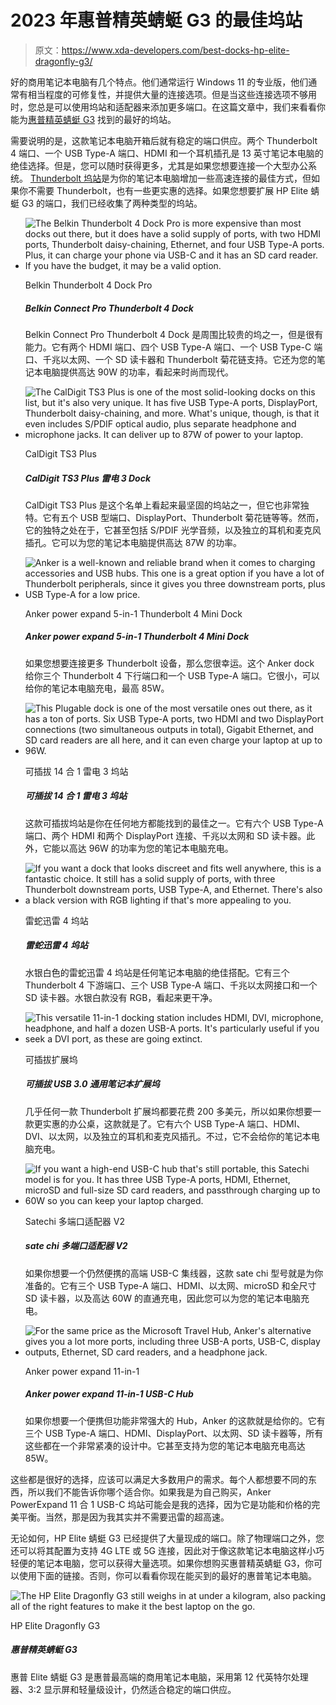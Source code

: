 # 2023 年惠普精英蜻蜓 G3 的最佳坞站

> 原文：<https://www.xda-developers.com/best-docks-hp-elite-dragonfly-g3/>

好的商用笔记本电脑有几个特点。他们通常运行 Windows 11 的专业版，他们通常有相当程度的可修复性，并提供大量的连接选项。但是当这些连接选项不够用时，您总是可以使用坞站和适配器来添加更多端口。在这篇文章中，我们来看看你能为[惠普精英蜻蜓 G3](https://www.xda-developers.com/hp-elite-dragonfly-g3-review/) 找到的最好的坞站。

需要说明的是，这款笔记本电脑开箱后就有稳定的端口供应。两个 Thunderbolt 4 端口、一个 USB Type-A 端口、HDMI 和一个耳机插孔是 13 英寸笔记本电脑的绝佳选择。但是，您可以随时获得更多，尤其是如果您想要连接一个大型办公系统。 [Thunderbolt 坞站](https://www.xda-developers.com/best-thunderbolt-docks/)是为你的笔记本电脑增加一些高速连接的最佳方式，但如果你不需要 Thunderbolt，也有一些更实惠的选择。如果您想要扩展 HP Elite 蜻蜓 G3 的端口，我们已经收集了两种类型的坞站。

*   <picture>![The Belkin Thunderbolt 4 Dock Pro is more expensive than most docks out there, but it does have a solid supply of ports, with two HDMI ports, Thunderbolt daisy-chaining, Ethernet, and four USB Type-A ports. Plus, it can charge your phone via USB-C and it has an SD card reader. If you have the budget, it may be a valid option.](img/6cf15ece498a6092f2493a4b5031adce.png)</picture>

    Belkin Thunderbolt 4 Dock Pro

    ##### Belkin Connect Pro Thunderbolt 4 Dock

    Belkin Connect Pro Thunderbolt 4 Dock 是周围比较贵的坞之一，但是很有能力。它有两个 HDMI 端口、四个 USB Type-A 端口、一个 USB Type-C 端口、千兆以太网、一个 SD 读卡器和 Thunderbolt 菊花链支持。它还为您的笔记本电脑提供高达 90W 的功率，看起来时尚而现代。

*   <picture>![The CalDigit TS3 Plus is one of the most solid-looking docks on this list, but it's also very unique. It has five USB Type-A ports, DisplayPort, Thunderbolt daisy-chaining, and more. What's unique, though, is that it even includes S/PDIF optical audio, plus separate headphone and microphone jacks. It can deliver up to 87W of power to your laptop.](img/8a70c157d257b1d01b2b75fd74d4d190.png)</picture>

    CalDigit TS3 Plus

    ##### CalDigit TS3 Plus 雷电 3 Dock

    CalDigit TS3 Plus 是这个名单上看起来最坚固的坞站之一，但它也非常独特。它有五个 USB 型端口、DisplayPort、Thunderbolt 菊花链等等。然而，它的独特之处在于，它甚至包括 S/PDIF 光学音频，以及独立的耳机和麦克风插孔。它可以为您的笔记本电脑提供高达 87W 的功率。

*   <picture>![Anker is a well-known and reliable brand when it comes to charging accessories and USB hubs. This one is a great option if you have a lot of Thunderbolt peripherals, since it gives you three downstream ports, plus USB Type-A for a low price.](img/91e57c19b141da81601fed491f740438.png)</picture>

    Anker power expand 5-in-1 Thunderbolt 4 Mini Dock

    ##### Anker power expand 5-in-1 Thunderbolt 4 Mini Dock

    如果您想要连接更多 Thunderbolt 设备，那么您很幸运。这个 Anker dock 给你三个 Thunderbolt 4 下行端口和一个 USB Type-A 端口。它很小，可以给你的笔记本电脑充电，最高 85W。

*   <picture>![This Plugable dock is one of the most versatile ones out there, as it has a ton of ports. Six USB Type-A ports, two HDMI and two DisplayPort connections (two simultaneous outputs in total), Gigabit Ethernet, and SD card readers are all here, and it can even charge your laptop at up to 96W.](img/725e38e5ff16207f0e5bcda4a287b32d.png)</picture>

    可插拔 14 合 1 雷电 3 坞站

    ##### 可插拔 14 合 1 雷电 3 坞站

    这款可插拔坞站是你在任何地方都能找到的最佳之一。它有六个 USB Type-A 端口、两个 HDMI 和两个 DisplayPort 连接、千兆以太网和 SD 读卡器。此外，它能以高达 96W 的功率为您的笔记本电脑充电。

*   <picture>![If you want a dock that looks discreet and fits well anywhere, this is a fantastic choice. It still has a solid supply of ports, with three Thunderbolt downstream ports, USB Type-A, and Ethernet. There's also a black version with RGB lighting if that's more appealing to you.](img/6bb6fa7221dc14beb102a5220c8fbb8e.png)</picture>

    雷蛇迅雷 4 坞站

    ##### 雷蛇迅雷 4 坞站

    水银白色的雷蛇迅雷 4 坞站是任何笔记本电脑的绝佳搭配。它有三个 Thunderbolt 4 下游端口、三个 USB Type-A 端口、千兆以太网接口和一个 SD 读卡器。水银白款没有 RGB，看起来更干净。

*   <picture>![This versatile 11-in-1 docking station includes HDMI, DVI, microphone, headphone, and half a dozen USB-A ports. It's particularly useful if you seek a DVI port, as these are going extinct.](img/3567f51c5516c83b88e195131e07d177.png)</picture>

    可插拔扩展坞

    ##### 可插拔 USB 3.0 通用笔记本扩展坞

    几乎任何一款 Thunderbolt 扩展坞都要花费 200 多美元，所以如果你想要一款更实惠的办公桌，这款就是了。它有六个 USB Type-A 端口、HDMI、DVI、以太网，以及独立的耳机和麦克风插孔。不过，它不会给你的笔记本电脑充电。

*   <picture>![If you want a high-end USB-C hub that's still portable, this Satechi model is for you. It has three USB Type-A ports, HDMI, Ethernet, microSD and full-size SD card readers, and passthrough charging up to 60W so you can keep your laptop charged.](img/7b5e824cd035961918f735a5067f214f.png)</picture>

    Satechi 多端口适配器 V2

    ##### sate chi 多端口适配器 V2

    如果你想要一个仍然便携的高端 USB-C 集线器，这款 sate chi 型号就是为你准备的。它有三个 USB Type-A 端口、HDMI、以太网、microSD 和全尺寸 SD 读卡器，以及高达 60W 的直通充电，因此您可以为您的笔记本电脑充电。

*   <picture>![For the same price as the Microsoft Travel Hub, Anker's alternative gives you a lot more ports, including three USB-A ports, USB-C, display outputs, Ethernet, SD card readers, and a headphone jack.](img/0617b077dcaf3d0ff8828a2fe5ee4078.png)</picture>

    Anker power expand 11-in-1

    ##### Anker power expand 11-in-1 USB-C Hub

    如果你想要一个便携但功能非常强大的 Hub，Anker 的这款就是给你的。它有三个 USB Type-A 端口、HDMI、DisplayPort、以太网、SD 读卡器等，所有这些都在一个非常紧凑的设计中。它甚至支持为您的笔记本电脑充电高达 85W。

这些都是很好的选择，应该可以满足大多数用户的需求。每个人都想要不同的东西，所以我们不能告诉你哪个适合你。如果我是为自己购买，Anker PowerExpand 11 合 1 USB-C 坞站可能会是我的选择，因为它是功能和价格的完美平衡。当然，那是因为我其实并不需要迅雷的超高速。

无论如何，HP Elite 蜻蜓 G3 已经提供了大量现成的端口。除了物理端口之外，您还可以将其配置为支持 4G LTE 或 5G 连接，因此对于像这款笔记本电脑这样小巧轻便的笔记本电脑，您可以获得大量选项。如果你想购买惠普精英蜻蜓 G3，你可以使用下面的链接。否则，你可以看看你现在能买到的最好的惠普笔记本电脑。

 <picture>![The HP Elite Dragonfly G3 still weighs in at under a kilogram, also packing all of the right features to make it the best laptop on the go.](img/838a8aad4740df2f46bd439d513904db.png)</picture> 

HP Elite Dragonfly G3

##### 惠普精英蜻蜓 G3

惠普 Elite 蜻蜓 G3 是惠普最高端的商用笔记本电脑，采用第 12 代英特尔处理器、3:2 显示屏和轻量级设计，仍然适合稳定的端口供应。